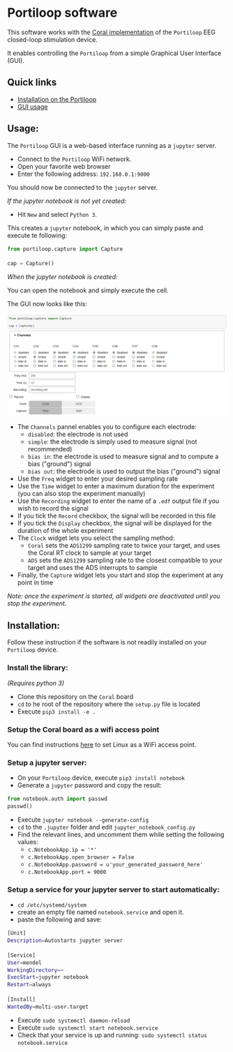 # Portiloop software

This software works with the [Coral implementation](https://github.com/Portiloop/portiloop-hardware) of the `Portiloop` EEG closed-loop stimulation device.

It enables controlling the `Portiloop` from a simple Graphical User Interface (GUI).

## Quick links
- [Installation on the Portiloop](#installation)
- [GUI usage](#usage)

## Usage:

The `Portiloop` GUI is a web-based interface running as a `jupyter` server.

- Connect to the `Portiloop` WiFi network.
- Open your favorite web browser
- Enter the following address: `192.168.0.1:9000`

You should now be connected to the `jupyter` server.

_If the jupyter notebook is not yet created:_
- Hit `New` and select `Python 3`.

This creates a `jupyter` notebook, in which you can simply paste and execute te following:

```python
from portiloop.capture import Capture

cap = Capture()
```

_When the jupyter notebook is created:_

You can open the notebook and simply execute the cell.

The GUI now looks like this:

![gui](figures/gui.png)

- The `Channels` pannel enables you to configure each electrode:
  - `disabled`: the electrode is not used
  - `simple`: the electrode is simply used to measure signal (not recommended)
  - `bias in`: the electrode is used to measure signal and to compute a bias ("ground") signal
  - `bias out`: the electrode is used to output the bias ("ground") signal
- Use the `Freq` widget to enter your desired sampling rate
- Use the `Time` widget to enter a maximum duration for the experiment (you can also stop the experiment manually)
- Use the `Recording` widget to enter the name of a `.edf` output file if you wish to record the signal
- If you tick the `Record` checkbox, the signal will be recorded in this file
- If you tick the `Display` checkbox, the signal will be displayed for the duration of the whole experiment
- The `Clock` widget lets you select the sampling method:
  - `Coral` sets the `ADS1299` sampling rate to twice your target, and uses the Coral RT clock to sample at your target
  - `ADS` sets the `ADS1299` sampling rate to the closest compatible to your target and uses the ADS interrupts to sample
- Finally, the `Capture` widget lets you start and stop the experiment at any point in time

_Note: once the experiment is started, all widgets are deactivated until you stop the experiment._

## Installation:

Follow these instruction if the software is not readily installed on your `Portiloop` device.

### Install the library:

_(Requires python 3)_

- Clone this repository on the `Coral` board
- `cd` to he root of the repository where the `setup.py` file is located
- Execute `pip3 install -e .`

### Setup the Coral board as a wifi access point

You can find instructions [here](https://www.linux.com/training-tutorials/create-secure-linux-based-wireless-access-point/) to set Linux as a WiFi access point.

### Setup a jupyter server:

- On your `Portiloop` device, execute `pip3 install notebook`
- Generate a `jupyter` password and copy the result:
```python
from notebook.auth import passwd
passwd()
```
- Execute `jupyter notebook --generate-config`
- `cd` to the `.jupyter` folder and edit `jupyter_notebook_config.py`
- Find the relevant lines, and uncomment them while setting the following values:
  - `c.NotebookApp.ip = '*'`
  - `c.NotebookApp.open_browser = False`
  - `c.NotebookApp.password = u'your_generated_password_here'`
  - `c.NotebookApp.port = 9000`

### Setup a service for your jupyter server to start automatically:

- `cd /etc/systemd/system`
- create an empty file named `notebook.service` and open it.
- paste the following and save:
```bash
[Unit]
Description=Autostarts jupyter server

[Service]
User=mendel
WorkingDirectory=~
ExecStart=jupyter notebook
Restart=always

[Install]
WantedBy=multi-user.target
```
- Execute `sudo systemctl daemon-reload`
- Execute `sudo systemctl start notebook.service`
- Check that your service is up and running: `sudo systemctl status notebook.service`
